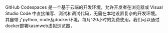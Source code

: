 
GitHub Codespaces 是一个基于云端的开发环境，允许开发者在浏览器或 Visual Studio Code 中直接编写、测试和调试代码，无需在本地设置复杂的开发环境。其自带了python, node及docker环境，每月120小时的免费使用。我们可以通过docker部署kasmweb虚拟浏览器，
<!--stackedit_data:
eyJoaXN0b3J5IjpbMTA2MjAyNDYyLC0xMTQ3OTg1ODI1LDEwMz
Q0NDM4NjRdfQ==
-->